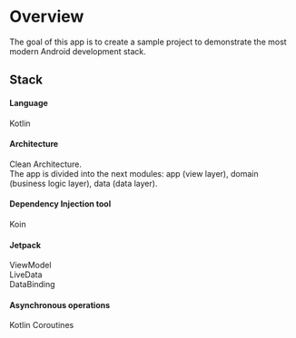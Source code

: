 # Overview
The goal of this app is to create a sample project to demonstrate the most modern Android development stack.

## Stack

#### Language
Kotlin

#### Architecture
Clean Architecture.  
The app is divided into the next modules: app (view layer), domain (business logic layer), data (data layer).  

#### Dependency Injection tool
Koin

#### Jetpack
ViewModel  
LiveData  
DataBinding

#### Asynchronous operations
Kotlin Coroutines  
